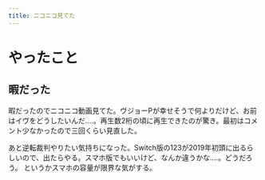 ```yaml
---
title: ニコニコ見てた
---
```


# やったこと

## 暇だった

暇だったのでニコニコ動画見てた。ヴジョーPが幸せそうで何よりだけど、お前はイヴをどうしたいんだ‥‥。再生数2桁の頃に再生できたのが驚き。最初はコメント少なかったので三回くらい見直した。

あと逆転裁判やりたい気持ちになった。Switch版の123が2019年初頭に出るらしいので、出たらやる。スマホ版でもいいけど、なんか違うかな‥‥。どうだろう。
というかスマホの容量が限界な気がする。
